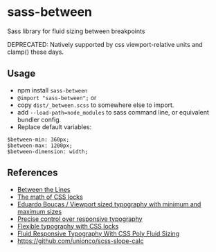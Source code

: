 # sass-between

Sass library for fluid sizing between breakpoints

DEPRECATED: Natively supported by css viewport-relative units and clamp() these days.

## Usage

- npm install `sass-between`
- `@import "sass-between";` or
- copy `dist/_between.scss` to somewhere else to import.
- add `--load-path=node_modules` to sass command line, or equivalent bundler config.
- Replace default variables:

```
$between-min: 360px;
$between-max: 1200px;
$between-dimension: width;
```

## References

- [Between the Lines](https://css-tricks.com/between-the-lines/)
- [The math of CSS locks](https://fvsch.com/code/css-locks/)
- [Eduardo Bouças / Viewport sized typography with minimum and maximum sizes](https://eduardoboucas.com/blog/2015/06/18/viewport-sized-typography-with-minimum-and-maximum-sizes.html)
- [Precise control over responsive typography](https://madebymike.com.au/writing/precise-control-responsive-typography/)
- [Flexible typography with CSS locks](https://blog.typekit.com/2016/08/17/flexible-typography-with-css-locks/)
- [Fluid Responsive Typography With CSS Poly Fluid Sizing](https://www.smashingmagazine.com/2017/05/fluid-responsive-typography-css-poly-fluid-sizing/)
- https://github.com/unionco/scss-slope-calc

